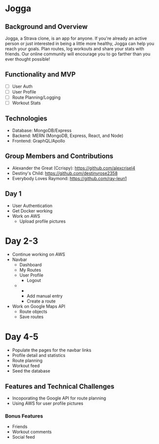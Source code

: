 # Jogga

## Background and Overview

Jogga, a Strava clone, is an app for anyone. If you're already an active person or just interested in being a little more healthy, Jogga can help you reach your goals. Plan routes, log workouts and share your stats with friends. Our online community will encourage you to go farther than you ever thought possible! 

## Functionality and MVP
- [ ] User Auth
- [ ] User Profile
- [ ] Route Planning/Logging
- [ ] Workout Stats

## Technologies
 * Database: MongoDB/Express
 * Backend: MERN (MongoDB, Express, React, and Node)
 * Frontend: GraphQL/Apollo 

## Group Members and Contributions
 * Alexander the Great (Ccrispy): https://github.com/alexcrisel4
 * Destiny's Child: https://github.com/destinyrose2358
 * Everybody Loves Raymond: https://github.com/ray-leun1

## Day 1
 * User Authentication
 * Get Docker working
 * Work on AWS
   * Upload profile pictures

# Day 2-3
 * Continue working on AWS
 * Navbar
   * Dashboard
   * My Routes
   * User Profile
     * Logout
   * +
     * Add manual entry
     * Create a route
 * Work on Google Maps API
   * Route objects
   * Save routes

# Day 4-5 
 * Populate the pages for the navbar links
 * Profile detail and statistics 
 * Route planning
 * Workout feed
 * Seed the database

## Features and Technical Challenges
 * Incoporating the Google API for route planning 
 * Using AWS for user profile pictures

### Bonus Features
 * Friends
 * Workout comments
 * Social feed